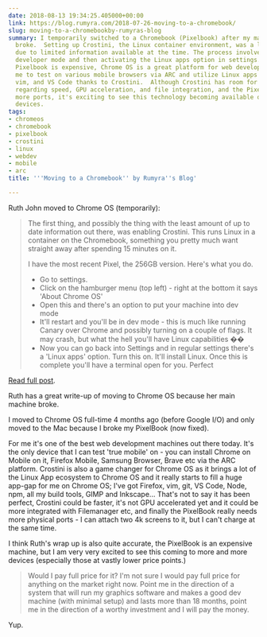 ```yaml
---
date: 2018-08-13 19:34:25.405000+00:00
link: https://blog.rumyra.com/2018-07-26-moving-to-a-chromebook/
slug: moving-to-a-chromebookby-rumyras-blog
summary: I temporarily switched to a Chromebook (Pixelbook) after my main machine
  broke.  Setting up Crostini, the Linux container environment, was a little tricky
  due to limited information available at the time. The process involved enabling
  developer mode and then activating the Linux apps option in settings.  While the
  Pixelbook is expensive, Chrome OS is a great platform for web development, allowing
  me to test on various mobile browsers via ARC and utilize Linux apps like Firefox,
  vim, and VS Code thanks to Crostini.  Although Crostini has room for improvement
  regarding speed, GPU acceleration, and file integration, and the Pixelbook needs
  more ports, it's exciting to see this technology becoming available on more affordable
  devices.
tags:
- chromeos
- chromebook
- pixelbook
- crostini
- linux
- webdev
- mobile
- arc
title: '''Moving to a Chromebook'' by Rumyra''s Blog'

---
```

Ruth John moved to Chrome OS (temporarily):

> The first thing, and possibly the thing with the least amount of up to date information out there, was enabling Crostini. This runs Linux in a container on the Chromebook, something you pretty much want straight away after spending 15 minutes on it.
> 
> I have the most recent Pixel, the 256GB version. Here's what you do.
> 
> * Go to settings.
> * Click on the hamburger menu (top left) - right at the bottom it says 'About Chrome OS'
> * Open this and there's an option to put your machine into dev mode
> * It'll restart and you'll be in dev mode - this is much like running Canary over Chrome and possibly turning on a couple of flags. It may crash, but what the hell you'll have Linux capabilities &#xd83d;&#xde03;
> * Now you can go back into Settings and in regular settings there's a 'Linux apps' option. Turn this on. It'll install Linux.
> Once this is complete you'll have a terminal open for you. Perfect

[Read full post](https://blog.rumyra.com/2018-07-26-moving-to-a-chromebook/).

Ruth has a great write-up of moving to Chrome OS because her main machine broke.

I moved to Chrome OS full-time 4 months ago (before Google I/O) and only moved to the Mac because I broke my PixelBook (now fixed).

For me it's one of the best web development machines out there today. It's the only device that I can test 'true mobile' on - you can install Chrome on Mobile on it, Firefox Mobile, Samsung Browser, Brave etc via the ARC platform. Crostini is also a game changer for Chrome OS as it brings a lot of the Linux App ecosystem to Chrome OS and it really starts to fill a huge app-gap for me on Chrome OS; I've got Firefox, vim, git, VS Code, Node, npm, all my build tools, GIMP and Inkscape... That's not to say it has been perfect, Crostini could be faster, it's not GPU accelerated yet and it could be more integrated with Filemanager etc, and finally the PixelBook really needs more physical ports - I can attach two 4k screens to it, but I can't charge at the same time.

I think Ruth's wrap up is also quite accurate, the PixelBook is an expensive machine, but I am very very excited to see this coming to more and more devices (especially those at vastly lower price points.)

> Would I pay full price for it? I'm not sure I would pay full price for anything on the market right now. Point me in the direction of a system that will run my graphics software and makes a good dev machine (with minimal setup) and lasts more than 18 months, point me in the direction of a worthy investment and I will pay the money.

Yup.
